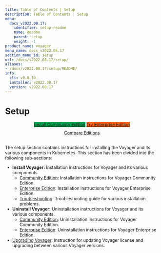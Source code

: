 ```yaml
---
title: Table of Contents | Setup
description: Table of Contents | Setup
menu:
  docs_v2022.08.17:
    identifier: setup-readme
    name: Readme
    parent: setup
    weight: -1
product_name: voyager
menu_name: docs_v2022.08.17
section_menu_id: setup
url: /docs/v2022.08.17/setup/
aliases:
- /docs/v2022.08.17/setup/README/
info:
  cli: v0.0.10
  installer: v2022.08.17
  version: v2022.08.17
---
```


# Setup

<div style="text-align: center;">
  <a class="button is-link is-medium is-active has-text-weight-normal" href="/docs/v2022.08.17/setup/install/community" style="background:#00A651; width: 18rem;">Install Community Edition</a>
  <a class="button is-info is-medium is-active has-text-weight-normal" href="/docs/v2022.08.17/setup/install/enterprise"  style="background:#FC6011; width: 18rem;">Try Enterprise Edition</a>
  <a style="margin-top: 10px; display: block;" href="https://voyagermesh.com/pricing/">Compare Editions</a>
</div>
<br>

The setup section contains instructions for installing the Voyager and its various components in Kubernetes. This section has been divided into the following sub-sections:

- **Install Voyager:** Installation instructions for Voyager and its various components.
  - [Community Edition](/docs/v2022.08.17/setup/install/community): Installation instructions for Voyager Community Edition.
  - [Enterprise Edition](/docs/v2022.08.17/setup/install/enterprise): Installation instructions for Voyager Enterprise Edition.
  - [Troubleshooting](/docs/v2022.08.17/setup/install/troubleshoting): Troubleshooting guide for various installation problems.
- **Uninstall Voyager:** Uninstallation instructions for Voyager and its various components.
  - [Community Edition](/docs/v2022.08.17/setup/uninstall/community): Uninstallation instructions for Voyager Community Edition.
  - [Enterprise Edition](/docs/v2022.08.17/setup/uninstall/enterprise): Uninstallation instructions for Voyager Enterprise Edition.
- [Upgrading Voyager](/docs/v2022.08.17/setup/upgrade/): Instruction for updating Voyager license and upgrading between various Voyager versions.
